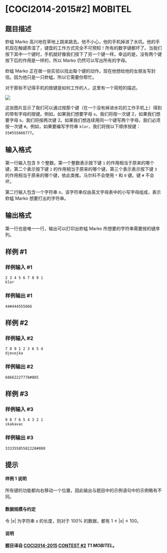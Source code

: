 # [COCI2014-2015#2] MOBITEL

## 题目描述

蚱蜢 Marko 高兴地在草地上跳来跳去。他不小心，他的手机掉进了水坑。他的手机现在触键弄湿了，键盘的工作方式完全不可预知！所有的数字键都坏了。当我们按下其中一个键时，手机就好像我们按下了另一个键一样。幸运的是，没有两个键按下后的作用是一样的，所以 Marko 仍然可以写出所有的字母。

蚱蜢 Marko 正在做一些实验以找出每个键的动作。现在他想给他的女朋友写封信。因为他只是一只蚱蜢，所以它需要你帮忙。

对于那些不记得手机的按键是如何工作的人，这里有一个简短的描述。

![](https://cdn.luogu.com.cn/upload/image_hosting/wdpj2gk9.png)

这张图片显示了我们可以通过按那个键（在一个没有掉进水坑的工作手机上）得到的带有字母的按键。例如，如果我们想要字母 `a`，我们将按一次键 2，如果我们想要字母 `b`，我们将按两次键 2。如果我们想连续用同一个键写两个字母，我们必须按一次键 `#`。例如，如果要编写字符串 `klor`，我们将按以下顺序按键：`55#555666777`。

## 输入格式

第一行输入包含 $9$ 个整数。第一个整数表示按下键 `1` 的作用相当于原来的哪个键，第二个表示按下键 `2` 的作用相当于原来的哪个键，第三个表示表示按下键 `3` 的作用相当于原来的哪个键，依此类推。马尔科不会使用 `*` 和 `0` 键。键 `#` 不会坏。

第二行输入包含一个字符串 $s$，该字符串仅由英文字母表中的小写字母组成，表示蚱蜢 Marko 想要打出的字符串。

## 输出格式

第一行也是唯一一行，输出可以打印出蚱蜢 Marko 所想要的字符串需要按的键序列。

## 样例 #1

### 样例输入 #1
```
2 3 4 5 6 7 8 9 1
klor
```

### 样例输出 #1

```
44#444555666
```

## 样例 #2

### 样例输入 #2
```
7 8 9 1 2 3 6 5 4
djevojka
```

### 样例输出 #2

```
68662227778#885
```

## 样例 #3

### 样例输入 #3
```
9 8 7 6 5 4 3 2 1
skakavac
```

### 样例输出 #3

```
33335585582228#888
```

## 提示

#### 样例 1 说明

所有键的功能都向右移动一个位置，因此输出与题目中的示例语句中的示例略有不同。

#### 数据规模与约定

令 $|s|$ 为字符串 $s$ 的长度，则对于 $100\%$ 的数据，都有 $1\le |s|\le 100$。

#### 说明

**题目译自 [COCI2014-2015](https://hsin.hr/coci/archive/2014_2015/) [CONTEST #2](https://hsin.hr/coci/archive/2014_2015/contest2_tasks.pdf) _T1 MOBITEL_。**
